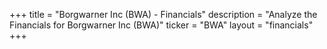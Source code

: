 +++
title = "Borgwarner Inc (BWA) - Financials"
description = "Analyze the Financials for Borgwarner Inc (BWA)"
ticker = "BWA"
layout = "financials"
+++

